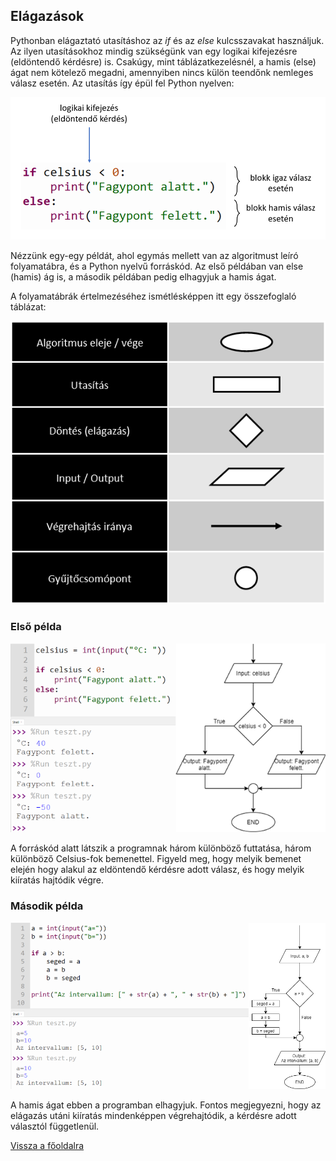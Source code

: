 ## Elágazások

Pythonban elágaztató utasításhoz az *if* és az *else* kulcsszavakat használjuk. Az ilyen utasításokhoz mindig szükségünk van egy logikai kifejezésre (eldöntendő kérdésre) is. Csakúgy, mint táblázatkezelésnél, a hamis (else) ágat nem kötelező megadni, amennyiben nincs külön teendőnk nemleges válasz esetén. Az utasítás így épül fel Python nyelven:

![if utasítás](if_utasitas.png "if utasítás")

Nézzünk egy-egy példát, ahol egymás mellett van az algoritmust leíró folyamatábra, és a Python nyelvű forráskód. Az első példában van else (hamis) ág is, a második példában pedig elhagyjuk a hamis ágat.

A folyamatábrák értelmezéséhez ismétlésképpen itt egy összefoglaló táblázat:

![folyamatábra](folyamatabra_osszefoglalo.png "folyamatábra")

### Első példa

![fagyáspont példa](fagyaspont_pelda.png "fagyáspont példa")

A forráskód alatt látszik a programnak három különböző futtatása, három különböző Celsius-fok bemenettel. Figyeld meg, hogy melyik bemenet elején hogy alakul az eldöntendő kérdésre adott válasz, és hogy melyik kiíratás hajtódik végre.

### Második példa

![változócsere példa](valtozo_csere_pelda.png "változócsere példa")

A hamis ágat ebben a programban elhagyjuk. Fontos megjegyezni, hogy az elágazás utáni kiíratás mindenképpen végrehajtódik, a kérdésre adott választól függetlenül.

[Vissza a főoldalra](../README.md)